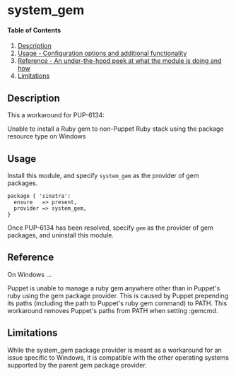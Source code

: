 # system_gem

#### Table of Contents

1. [Description](#description)
1. [Usage - Configuration options and additional functionality](#usage)
1. [Reference - An under-the-hood peek at what the module is doing and how](#reference)
1. [Limitations](#limitations)

## Description

This a workaround for PUP-6134:

Unable to install a Ruby gem to non-Puppet Ruby stack using the package resource type on Windows

## Usage

Install this module, and specify `system_gem` as the provider of gem packages.

~~~
package { 'sinatra':
  ensure   => present,
  provider => system_gem,
}
~~~

Once PUP-6134 has been resolved, specify `gem` as the provider of gem packages, and uninstall this module.

## Reference

On Windows ...

Puppet is unable to manage a ruby gem anywhere other than in Puppet's ruby using the gem package provider.
This is caused by Puppet prepending its paths (including the path to Puppet's ruby gem command) to PATH.
This workaround removes Puppet's paths from PATH when setting :gemcmd.

## Limitations

While the system_gem package provider is meant as a workaround for an issue specific to Windows, 
it is compatible with the other operating systems supported by the parent gem package provider.